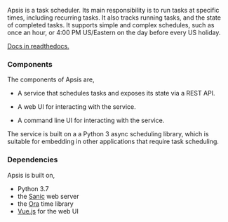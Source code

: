 Apsis is a task scheduler.  Its main responsibility is to run tasks at specific
times, including recurring tasks.  It also tracks running tasks, and the state
of completed tasks.  It supports simple and complex schedules, such as once an
hour, or 4:00 PM US/Eastern on the day before every US holiday.

[Docs in readthedocs.](https://apsis-scheduler.readthedocs.io/en/latest/)


### Components

The components of Apsis are,

- A service that schedules tasks and exposes its state via a REST API.

- A web UI for interacting with the service.

- A command line UI for interacting with the service.

The service is built on a a Python 3 async scheduling library, which is suitable
for embedding in other applications that require task scheduling.


### Dependencies

Apsis is built on,
- Python 3.7
- the [Sanic](https://github.com/channelcat/sanic) web server
- the [Ora](https://github.com/alexhsamuel/ora) time library
- [Vue.js](https://vuejs.org/) for the web UI

